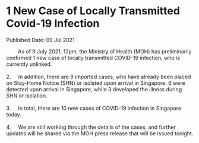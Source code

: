 <html>
    <meta http-equiv="Content-Type" content="text/html; charset=utf-8"/>
    <meta charset="utf-8"/>
    <title>1 New Case of Locally Transmitted  Covid-19 Infection</title>
    <body><h1>1 New Case of Locally Transmitted  Covid-19 Infection</h1>
    <p>Published Date: 09 Jul 2021</p> &nbsp; &nbsp; &nbsp; &nbsp; As of 9 July 2021, 12pm, the Ministry of Health (MOH) has preliminarily confirmed 1 new case of locally transmitted COVID-19 infection, who is currently unlinked.<br><br>2.&nbsp; &nbsp; &nbsp;In addition, there are 9 imported cases, who have already been placed on Stay-Home Notice (SHN) or isolated upon arrival in Singapore. 6 were detected upon arrival in Singapore, while 3 developed the illness during SHN or isolation.<br><br>3.&nbsp; &nbsp; &nbsp;In total, there are 10 new cases of COVID-19 infection in Singapore today.<br><br>4.&nbsp; &nbsp; &nbsp;We are still working through the details of the cases, and further updates will be shared via the MOH press release that will be issued tonight.<br></body>
</html>